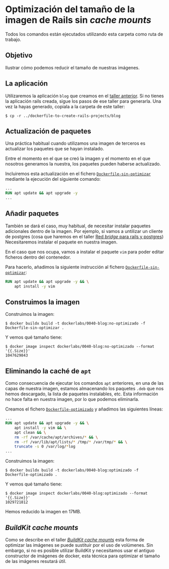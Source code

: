 # Optimización del tamaño de la imagen de Rails sin _cache mounts_

Todos los comandos están ejecutados utilizando esta carpeta como ruta de trabajo.

## Objetivo

Ilustrar cómo podemos reducir el tamaño de nuestras imágenes.

## La aplicación

Utilizaremos la aplicación `blog` que creamos en el [taller anterior](../dockerfile-to-create-rails-projects/README_es.md). 
Si no tienes la aplicación rails creada, sigue los pasos de ese taller para generarla.
Una vez la hayas generado, copiala a la carpeta de este taller:

```shell
$ cp -r ../dockerfile-to-create-rails-projects/blog
```

## Actualización de paquetes

Una práctica habitual cuando utilizamos una imagen de terceros es actualizar los paquetes que se hayan instalado.

Entre el momento en el que se creó la imagen y el momento en el que nosotros generamos la nuestra, los paquetes
pueden haberse actualizado.

Incluiremos esta actualización en el fichero [`Dockerfile-sin-optimizar`](./Dockerfile-sin-optimizar) mediante la ejecución del siguiente comando:

```Dockerfile
...
RUN apt update && apt upgrade -y
...

```
## Añadir paquetes

También se dará el caso, muy habitual, de necesitar instalar paquetes adicionales dentro de la imagen. Por ejemplo,
si vamos a untilizar un cliente de postgres (cosa que haremos en el taller 
[Red _bridge_ para rails y postgres](../../0060-networking/red-bridge-para-rails-y-postgres/README_es.md))
Necesitaremos instalar el paquete en nuestra imagen.

En el caso que nos ocupa, vamos a instalar el paquete `vim` para poder editar ficheros dentro del contenedor.

Para hacerlo, añadimos la siguiente instrucción al fichero [`Dockerfile-sin-optimizar`](./Dockerfile-sin-optimizar):

```Dockerfile
RUN apt update && apt upgrade -y && \
    apt install -y vim
```

## Construimos la imagen

Construimos la imagen:

```shell
$ docker buildx build -t dockerlabs/0040-blog:no-optimizado -f Dockerfile-sin-optimizar .
```

Y vemos qué tamaño tiene: 

```shell
$ docker image inspect dockerlabs/0040-blog:no-optimizado --format '{{.Size}}'
1047629843
```

## Eliminando la caché de `apt`

Como consecuencia de ejecutar los comandos `apt` anteriores, en una de las capas de nuestra imagen,
estamos almacenando los paquetes `.deb` que nos hemos descargado, la lista de paquetes instalables, etc.
Esta información no hace falta en nuestra imagen, por lo que podemos eliminarla.

Creamos el fichero [`Dockerfile-optimizado`](./Dockerfile-optimizado) y añadimos las siguientes líneas:

```Dockerfile
...
RUN apt update && apt upgrade -y && \
    apt install -y vim && \
    apt clean && \
    rm -rf /var/cache/apt/archives/* && \
    rm -rf /var/lib/apt/lists/* /tmp/* /var/tmp/* && \
    truncate -s 0 /var/log/*log
...
```

Construimos la imagen:

```shell
$ docker buildx build -t dockerlabs/0040-blog:optimizado -f Dockerfile-optimizado .
```

Y vemos qué tamaño tiene: 

```shell
$ docker image inspect dockerlabs/0040-blog:optimizado --format '{{.Size}}'
1029721812
```
Hemos reducido la imagen en 17MB.


## _BuildKit cache mounts_

Como se describe en el taller [_BuildKit cache mounts_]() esta forma de optimizar las imágenes
se puede sustituir por el uso de volúmenes. Sin embargo, si no es posible utilizar BuildKit
y necesitamos usar el antiguo constructor de imágenes de docker, esta técnica para optimizar el tamaño
de las imágenes resutará útil.
